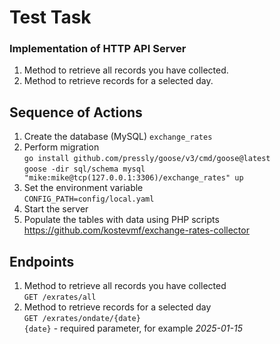 # Test Task

### Implementation of HTTP API Server
1) Method to retrieve all records you have collected.
2) Method to retrieve records for a selected day.

## Sequence of Actions

1) Create the database (MySQL) `exchange_rates`
2) Perform migration  
`go install github.com/pressly/goose/v3/cmd/goose@latest`  
`goose -dir sql/schema mysql "mike:mike@tcp(127.0.0.1:3306)/exchange_rates" up`
3) Set the environment variable  
   `CONFIG_PATH=config/local.yaml`
4) Start the server
5) Populate the tables with data using PHP scripts 
   https://github.com/kostevmf/exchange-rates-collector

## Endpoints
1) Method to retrieve all records you have collected  
`GET /exrates/all`
2) Method to retrieve records for a selected day  
`GET /exrates/ondate/{date}`  
`{date}` - required parameter, for example _2025-01-15_

